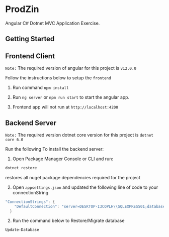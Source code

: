 # ProdZin

Angular C# Dotnet MVC Application Exercise.

## Getting Started

## Frontend Client
`Note:` The required version of angular for this project is `v12.0.0`

Follow the instructions below to setup the `frontend`

1. Run command `npm install`

2. Run `ng server` or `npm run start` to start the angular app.

3. Frontend app will not run at `http://localhost:4200`

## Backend Server

`Note:` The required version dotnet core version for this project is `dotnet core 6.0`

Run the following To install the backend server:

1. Open Package Manager Console or CLI and run:

```bash
dotnet restore
```

restores all nuget package dependencies required for the project

2. Open `appsettings.json` and updated the following line of code to your connectionString

```c
"ConnectionStrings": {
    "DefaultConnection": "server=DESKTOP-I3COPLH\\SQLEXPRESS01;database=prodZin;Trusted_Connection=SSPI;Encrypt=false;TrustServerCertificate=true"
  }
```

2. Run the command below to Restore/Migrate database

```
Update-Database
```